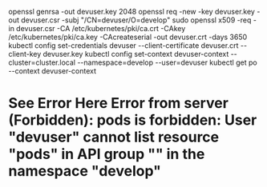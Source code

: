 openssl genrsa -out devuser.key 2048
openssl req -new -key devuser.key -out devuser.csr -subj "/CN=devuser/O=develop"
sudo openssl x509 -req -in devuser.csr -CA /etc/kubernetes/pki/ca.crt -CAkey /etc/kubernetes/pki/ca.key -CAcreateserial -out devuser.crt -days 3650
kubectl config set-credentials devuser --client-certificate devuser.crt --client-key devuser.key
kubectl config set-context devuser-context --cluster=cluster.local --namespace=develop --user=devuser
kubectl get po --context devuser-context
# See Error Here Error from server (Forbidden): pods is forbidden: User "devuser" cannot list resource "pods" in API group "" in the namespace "develop"
